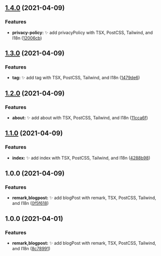 ## [1.4.0](https://github.com/kuro-kuroite/test-kuroite/compare/v1.3.0...v1.4.0) (2021-04-09)


### Features

* **privacy-policy:** :sparkles: add privacyPolicy with TSX, PostCSS, Tailwind, and I18n ([12006cb](https://github.com/kuro-kuroite/test-kuroite/commit/12006cb998576814ff43b3ce3bc82f34b7030189))

## [1.3.0](https://github.com/kuro-kuroite/test-kuroite/compare/v1.2.0...v1.3.0) (2021-04-09)


### Features

* **tag:** :sparkles: add tag with TSX, PostCSS, Tailwind, and I18n ([1479de6](https://github.com/kuro-kuroite/test-kuroite/commit/1479de62154a7bf7f6990481197fce52d5510372))

## [1.2.0](https://github.com/kuro-kuroite/test-kuroite/compare/v1.1.0...v1.2.0) (2021-04-09)


### Features

* **about:** :sparkles: add about with TSX, PostCSS, Tailwind, and I18n ([11cca6f](https://github.com/kuro-kuroite/test-kuroite/commit/11cca6f88c3da86f4e555a5df6e11a53b0752cd2))

## [1.1.0](https://github.com/kuro-kuroite/test-kuroite/compare/v1.0.0...v1.1.0) (2021-04-09)


### Features

* **index:** :sparkles: add index with TSX, PostCSS, Tailwind, and I18n ([4288b98](https://github.com/kuro-kuroite/test-kuroite/commit/4288b98f5fb36332a9ebbf275aab48b7e3efc4c3))

## 1.0.0 (2021-04-09)


### Features

* **remark,blogpost:** :sparkles: add blogPost with remark, TSX, PostCSS, Tailwind, and I18n ([0f5f618](https://github.com/kuro-kuroite/test-kuroite/commit/0f5f61855dbee298c2d524c3ae2e0d212dbca273))

## 1.0.0 (2021-04-01)


### Features

* **remark,blogpost:** :sparkles: add blogPost with remark, TSX, PostCSS, Tailwind, and I18n ([8c78991](https://github.com/kuro-kuroite/test-kuroite/commit/8c78991c787f7457a7da47561b53ffc3b024c327))
